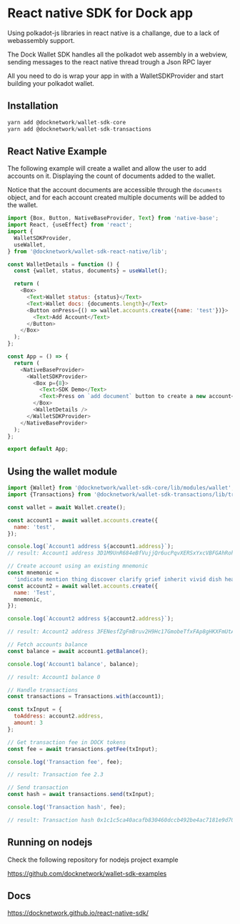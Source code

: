 # React native SDK for Dock app

Using polkadot-js libraries in react native is a challange, due to a lack of webassembly support.

The Dock Wallet SDK handles all the polkadot web assembly in a webview, sending messages to the react native thread trough a Json RPC layer

All you need to do is wrap your app in with a WalletSDKProvider and start building your polkadot wallet.

## Installation
```js
yarn add @docknetwork/wallet-sdk-core
yarn add @docknetwork/wallet-sdk-transactions

```


## React Native Example
The following example will create a wallet and allow the user to add accounts on it. Displaying the count of documents added to the wallet.

Notice that the account documents are accessible through the `documents` object, and for each account created multiple documents will be added to the wallet.

```js
import {Box, Button, NativeBaseProvider, Text} from 'native-base';
import React, {useEffect} from 'react';
import {
  WalletSDKProvider,
  useWallet,
} from '@docknetwork/wallet-sdk-react-native/lib';

const WalletDetails = function () {
  const {wallet, status, documents} = useWallet();

  return (
    <Box>
      <Text>Wallet status: {status}</Text>
      <Text>Wallet docs: {documents.length}</Text>
      <Button onPress={() => wallet.accounts.create({name: 'test'})}>
        <Text>Add Account</Text>
      </Button>
    </Box>
  );
};

const App = () => {
  return (
    <NativeBaseProvider>
      <WalletSDKProvider>
        <Box p={8}>
          <Text>SDK Demo</Text>
          <Text>Press on `add document` button to create a new account</Text>
        </Box>
        <WalletDetails />
      </WalletSDKProvider>
    </NativeBaseProvider>
  );
};

export default App;

```

## Using the wallet module

```js
import {Wallet} from '@docknetwork/wallet-sdk-core/lib/modules/wallet';
import {Transactions} from '@docknetwork/wallet-sdk-transactions/lib/transactions';

const wallet = await Wallet.create();

const account1 = await wallet.accounts.create({
  name: 'test',
});

console.log(`Account1 address ${account1.address}`);
// result: Account1 address 3D1M9UnR684eBfVujjQr6ucPqvXERSxYxcVBFGAhRohhRXxq

// Create account using an existing mnemonic
const mnemonic =
  'indicate mention thing discover clarify grief inherit vivid dish health market spoil';
const account2 = await wallet.accounts.create({
  name: 'Test',
  mnemonic,
});

console.log(`Account2 address ${account2.address}`);

// result: Account2 address 3FENesfZgFmBruv2H9Hc17GmobeTfxFAp8gHKXFmUtA38hcW

// Fetch accounts balance
const balance = await account1.getBalance();

console.log('Account1 balance', balance);

// result: Account1 balance 0

// Handle transactions
const transactions = Transactions.with(account1);

const txInput = {
  toAddress: account2.address,
  amount: 3
};

// Get transaction fee in DOCK tokens
const fee = await transactions.getFee(txInput);

console.log('Transaction fee', fee);

// result: Transaction fee 2.3

// Send transaction
const hash = await transactions.send(txInput);

console.log('Transaction hash', fee);

// result: Transaction hash 0x1c1c5ca40acafb830460dccb492be4ac7181e9d700ab78853df052e478e8b2a9

```

## Running on nodejs

Check the following repository for nodejs project example

https://github.com/docknetwork/wallet-sdk-examples


## Docs

https://docknetwork.github.io/react-native-sdk/
